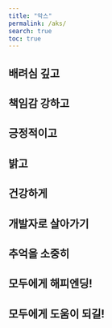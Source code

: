 ```yaml
---
title: "악스"
permalink: /aks/
search: true
toc: true
---
```


## 배려심 깊고

## 책임감 강하고

## 긍정적이고

## 밝고

## 건강하게

## 개발자로 살아가기

## 추억을 소중히

## 모두에게 해피엔딩!

## 모두에게 도움이 되길!